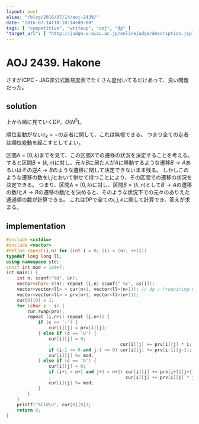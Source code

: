 ```yaml
---
layout: post
alias: "/blog/2016/07/14/aoj-2439/"
date: "2016-07-14T18:18:14+09:00"
tags: [ "competitive", "writeup", "aoj", "dp" ]
"target_url": [ "http://judge.u-aizu.ac.jp/onlinejudge/description.jsp?id=2439" ]
---
```


# AOJ 2439. Hakone

さすがICPC・JAG非公式難易度表でたくさん星付いてるだけあって、良い問題だった。

<!-- more -->

## solution

上から順に見ていくDP。$O(N^3)$。

順位変動がない$c_k = \mathrm{-}$の走者に関して、これは無視できる。
つまり全ての走者は順位変動を起こすとしてよい。

区間$A = [0,k)$までを見て、この区間$X$での遷移の状況を決定することを考える。
すると区間$B = (k,n)$に対し、元々$B$に居た人が$A$に移動するような遷移$B \to A$あるいはその逆$A \to B$のような遷移に関して決定できないまま残る。
しかしこのような遷移の数を$i,j$とおいて併せて持つことにより、その区間での遷移の状況を決定できる。
つまり、区間$A = [0,k)$に対し、区間$B = (k,n)$として$B \to A$の遷移の数$i$と$A \to B$の遷移の数$j$とを決めると、そのような状況下での元々のありえた通過順の数が計算できる。
これはDPで全ての$i,j,k$に関して計算でき、答えが求まる。

## implementation

``` c++
#include <cstdio>
#include <vector>
#define repeat(i,n) for (int i = 0; (i) < (n); ++(i))
typedef long long ll;
using namespace std;
const int mod = 1e9+7;
int main() {
    int n; scanf("%d", &n);
    vector<char> s(n); repeat (i,n) scanf(" %c", &s[i]);
    vector<vector<ll> > cur(n+1, vector<ll>(n+1)); // dp : (requiring-up) \times (dangling-down) \to (count)
    vector<vector<ll> > prv(n+1, vector<ll>(n+1));
    cur[0][0] = 1;
    for (char c : s) {
        cur.swap(prv);
        repeat (i,n+1) repeat (j,n+1) {
            if (c == '-') {
                cur[i][j] = prv[i][j];
            } else if (c == 'U') {
                cur[i][j] = 0;
                ;                          cur[i][j] += prv[i][j] * i; // up
                if (i-1 >= 0 and j-1 >= 0) cur[i][j] += prv[i-1][j-1]; // down
                cur[i][j] %= mod;
            } else if (c == 'D') {
                cur[i][j] = 0;
                if (i+1 < n+1 and j+1 < n+1) cur[i][j] += prv[i+1][j+1] * (i+1) * (j+1); // up
                ;                            cur[i][j] += prv[i][j] * j; // down
                cur[i][j] %= mod;
            }
        }
    }
    printf("%lld\n", cur[0][0]);
    return 0;
}
```
